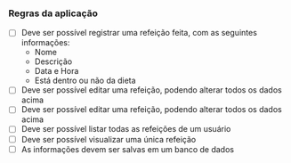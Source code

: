 ### Regras da aplicação

- [ ] Deve ser possível registrar uma refeição feita, com as seguintes informações:
    - Nome
    - Descrição
    - Data e Hora
    - Está dentro ou não da dieta
- [ ] Deve ser possível editar uma refeição, podendo alterar todos os dados acima
- [ ] Deve ser possível editar uma refeição, podendo alterar todos os dados acima
- [ ] Deve ser possível listar todas as refeições de um usuário
- [ ] Deve ser possível visualizar uma única refeição
- [ ] As informações devem ser salvas em um banco de dados
